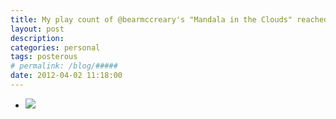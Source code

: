 ```yaml
---
title: My play count of @bearmccreary's "Mandala in the Clouds" reached a milestone today. 999! Thank you, Bear!
layout: post
description:  
categories: personal
tags: posterous
# permalink: /blog/#####
date: 2012-04-02 11:18:00
---
```


<ul data-clearing>
  <li><a href="/img/blog/2012/04/39668493-image.jpg"><img src="/img/blog/2012/04/39668493-image.jpg" data-caption=""></a></li>
</ul>